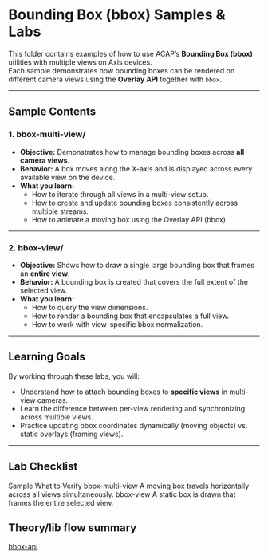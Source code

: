 # Bounding Box (bbox) Samples & Labs

This folder contains examples of how to use ACAP’s **Bounding Box (bbox)** utilities with multiple views on Axis devices.  
Each sample demonstrates how bounding boxes can be rendered on different camera views using the **Overlay API** together with `bbox`.

---

## Sample Contents

### 1. **bbox-multi-view/**

- **Objective:** Demonstrates how to manage bounding boxes across **all camera views**.
- **Behavior:** A box moves along the X-axis and is displayed across every available view on the device.
- **What you learn:**
  - How to iterate through all views in a multi-view setup.
  - How to create and update bounding boxes consistently across multiple streams.
  - How to animate a moving box using the Overlay API (bbox).

---

### 2. **bbox-view/**

- **Objective:** Shows how to draw a single large bounding box that frames an **entire view**.
- **Behavior:** A bounding box is created that covers the full extent of the selected view.
- **What you learn:**
  - How to query the view dimensions.
  - How to render a bounding box that encapsulates a full view.
  - How to work with view-specific bbox normalization.

---

## Learning Goals

By working through these labs, you will:
- Understand how to attach bounding boxes to **specific views** in multi-view cameras.
- Learn the difference between per-view rendering and synchronizing across multiple views.
- Practice updating bbox coordinates dynamically (moving objects) vs. static overlays (framing views).

---

## Lab Checklist

Sample	                            What to Verify
bbox-multi-view	                    A moving box travels horizontally across all views simultaneously.
bbox-view	                        A static box is drawn that frames the entire selected view.

## Theory/lib flow summary

[bbox-api](./bbox-api.md "Go to bbox flow")
